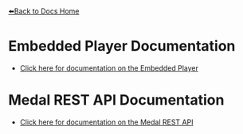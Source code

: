 [⬅️Back to Docs Home](/)
  
# Embedded Player Documentation

  * [Click here for documentation on the Embedded Player](/player)
  
# Medal REST API Documentation
 
  * [Click here for documentation on the Medal REST API](/api)

